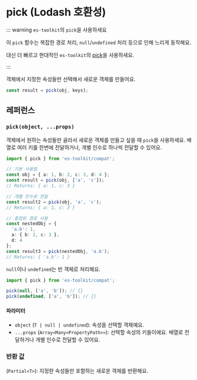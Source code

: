 # pick (Lodash 호환성)

::: warning `es-toolkit`의 `pick`을 사용하세요

이 `pick` 함수는 복잡한 경로 처리, `null`/`undefined` 처리 등으로 인해 느리게 동작해요.

대신 더 빠르고 현대적인 `es-toolkit`의 [pick](../../object/pick.md)을 사용하세요.

:::

객체에서 지정한 속성들만 선택해서 새로운 객체를 만들어요.

```typescript
const result = pick(obj, keys);
```

## 레퍼런스

### `pick(object, ...props)`

객체에서 원하는 속성들만 골라서 새로운 객체를 만들고 싶을 때 `pick`을 사용하세요. 배열로 여러 키를 한번에 전달하거나, 개별 인수로 하나씩 전달할 수 있어요.

```typescript
import { pick } from 'es-toolkit/compat';

// 기본 사용법
const obj = { a: 1, b: 2, c: 3, d: 4 };
const result = pick(obj, ['a', 'c']);
// Returns: { a: 1, c: 3 }

// 개별 인수로 전달
const result2 = pick(obj, 'a', 'c');
// Returns: { a: 1, c: 3 }

// 중첩된 경로 사용
const nestedObj = { 
  'a.b': 1, 
  a: { b: 2, c: 3 },
  d: 4
};
const result3 = pick(nestedObj, 'a.b');
// Returns: { 'a.b': 1 }
```

`null`이나 `undefined`는 빈 객체로 처리해요.

```typescript
import { pick } from 'es-toolkit/compat';

pick(null, ['a', 'b']); // {}
pick(undefined, ['a', 'b']); // {}
```

#### 파라미터

- `object` (`T | null | undefined`): 속성을 선택할 객체예요.
- `...props` (`Array<Many<PropertyPath>>`): 선택할 속성의 키들이에요. 배열로 전달하거나 개별 인수로 전달할 수 있어요.

### 반환 값

(`Partial<T>`): 지정한 속성들만 포함하는 새로운 객체를 반환해요.